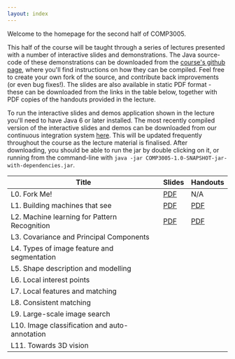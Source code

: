 ```yaml
---
layout: index
---
```


Welcome to the homepage for the second half of COMP3005. 

This half of the course will be taught through a series of lectures presented with a number of interactive slides and demonstrations. The Java source-code of these demonstrations can be downloaded from the [course's github page](http://github.com/jonhare/COMP3005), where you'll find instructions on how they can be compiled. Feel free to create your own fork of the source, and contribute back improvements (or even bug fixes!). The slides are also available in static PDF format - these can be downloaded from the links in the table below, together with PDF copies of the handouts provided in the lecture.

To run the interactive slides and demos application shown in the lecture you'll need to have Java 6 or later installed. The most recently compiled version of the interactive slides and demos can be downloaded from our continuous integration system [here](http://jenkins.ecs.soton.ac.uk/job/COMP3005/lastSuccessfulBuild/artifact/app/target/COMP3005-1.0-SNAPSHOT-jar-with-dependencies.jar). This will be updated frequently throughout the course as the lecture material is finalised. After downloading, you should be able to run the jar by double clicking on it, or running from the command-line with `java -jar COMP3005-1.0-SNAPSHOT-jar-with-dependencies.jar`. 

Title        | Slides                             | Handouts
------------ | ---------------------------------- | ---------
L0. Fork Me! | [PDF](./lectures/pdf/L0-forkme.pdf) | N/A     
L1. Building machines that see | [PDF](./lectures/pdf/L1-machines-that-see.pdf) | [PDF](./handouts/pdf/L1-machines-that-see.pdf)
L2. Machine learning for Pattern Recognition | [PDF](./lectures/pdf/L2-machine-learning.pdf) | [PDF](./handouts/pdf/L2-machine-learning.pdf)
L3. Covariance and Principal Components | | 
L4. Types of image feature and segmentation | | 
L5. Shape description and modelling | |
L6. Local interest points | |
L7. Local features and matching | | 
L8. Consistent matching | | 
L9. Large-scale image search | | 
L10. Image classification and auto-annotation | | 
L11. Towards 3D vision | | 
